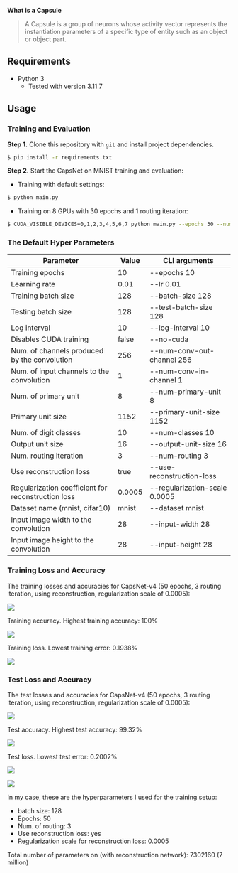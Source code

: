**What is a Capsule**

> A Capsule is a group of neurons whose activity vector represents the instantiation parameters of a specific type of entity such as an object or object part.

## Requirements
- Python 3
  - Tested with version 3.11.7


## Usage

### Training and Evaluation
**Step 1.**
Clone this repository with ``git`` and install project dependencies.

```bash
$ pip install -r requirements.txt
```

**Step 2.** 
Start the CapsNet on MNIST training and evaluation:

- Training with default settings:
```bash
$ python main.py
```

- Training on 8 GPUs with 30 epochs and 1 routing iteration:
```bash
$ CUDA_VISIBLE_DEVICES=0,1,2,3,4,5,6,7 python main.py --epochs 30 --num-routing 1 --threads 16 --batch-size 128 --test-batch-size 128
```


### The Default Hyper Parameters

| Parameter | Value | CLI arguments |
| --- | --- | --- |
| Training epochs | 10 | --epochs 10 |
| Learning rate | 0.01 | --lr 0.01 |
| Training batch size | 128 | --batch-size 128 |
| Testing batch size | 128 | --test-batch-size 128 |
| Log interval | 10 | --log-interval 10 |
| Disables CUDA training | false | --no-cuda |
| Num. of channels produced by the convolution | 256 | --num-conv-out-channel 256 |
| Num. of input channels to the convolution | 1 | --num-conv-in-channel 1 |
| Num. of primary unit | 8 | --num-primary-unit 8 |
| Primary unit size | 1152 | --primary-unit-size 1152 |
| Num. of digit classes | 10 | --num-classes 10 |
| Output unit size | 16 | --output-unit-size 16 |
| Num. routing iteration | 3 | --num-routing 3 |
| Use reconstruction loss | true | --use-reconstruction-loss |
| Regularization coefficient for reconstruction loss | 0.0005 | --regularization-scale 0.0005 |
| Dataset name (mnist, cifar10) | mnist | --dataset mnist |
| Input image width to the convolution | 28 | --input-width 28 |
| Input image height to the convolution | 28 | --input-height 28 |


### Training Loss and Accuracy

The training losses and accuracies for CapsNet-v4 (50 epochs, 3 routing iteration, using reconstruction, regularization scale of 0.0005):

![](results/train_loss_accuracy.png)

Training accuracy. Highest training accuracy: 100%

![](results/train_accuracy.png)

Training loss. Lowest training error: 0.1938%

![](results/train_loss.png)

### Test Loss and Accuracy

The test losses and accuracies for CapsNet-v4 (50 epochs, 3 routing iteration, using reconstruction, regularization scale of 0.0005):

![](results/test_loss_accuracy.png)

Test accuracy. Highest test accuracy: 99.32%

![](results/test_accuracy.png)

Test loss. Lowest test error: 0.2002%

![](results/test_loss.png)


![](results/training_speed.png)

In my case, these are the hyperparameters I used for the training setup:

- batch size: 128
- Epochs: 50
- Num. of routing: 3
- Use reconstruction loss: yes
- Regularization scale for reconstruction loss: 0.0005


Total number of parameters on (with reconstruction network): 7302160 (7 million)
```


